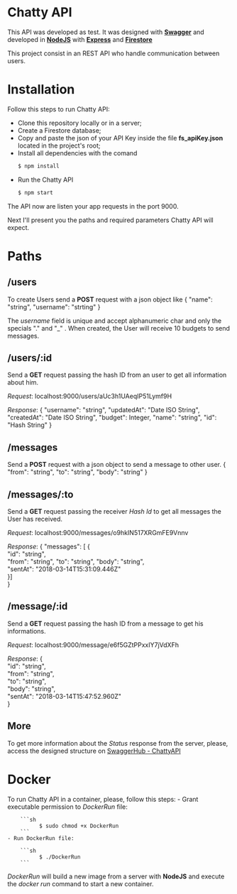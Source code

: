# Chatty API

This API was developed as test.
It was designed with **[Swagger](https://swagger.io/)** and developed in **[NodeJS](https://nodejs.org/en/)** with **[Express](http://expressjs.com)** and **[Firestore](https://firebase.google.com/docs/firestore/?hl=en)** 

This project consist in an REST API who handle communication between users.


# Installation
Follow this steps to run Chatty API:

 - Clone this repository locally or in a server;
 - Create a Firestore database;
 - Copy and paste the json of your API Key inside the file  **fs_apiKey.json** located in the project's root;
 - Install all dependencies with the comand
	 ```sh
	 $ npm install
	 ```
- Run the Chatty API 
	```sh
	$ npm start
	```
The API now are listen your app requests in the port 9000.

Next I'll present you the paths and required parameters Chatty API will expect.

# Paths

 ## /users
To create Users send a **POST** request with a json object like
{
	"name": "string",
	"username": "strting"
}

The *username* field is unique and accept alphanumeric char and only the specials "." and "_" .
When created, the User will receive 10 budgets to send messages.

## /users/:id
Send a **GET** request passing the hash ID from an user to get all information about him.

*Request*: localhost:9000/users/aUc3h1UAeqIP51Lymf9H

*Response*: {
					    "username": "string",
					    "updatedAt": "Date ISO String",
					    "createdAt": "Date ISO String",
					    "budget": Integer,
					    "name": "string",
					    "id": "Hash String"
					}

## /messages

Send a **POST** request with a json object to send a message to other user.
{
	"from":  "string",
	"to":  "string",
	"body":  "string"
}

## /messages/:to

Send a **GET** request passing the receiver *Hash Id* to get all messages the User has received.

*Request*: localhost:9000/messages/o9hkIN517XRGmFE9Vnnv

*Response*: {  "messages":  [  {  
"id":  "string",  
"from":  "string", 
"to":  "string", 
"body":  "string",  
"sentAt":  "2018-03-14T15:31:09.446Z"  
}]  
}

## /message/:id

Send a **GET** request passing the hash ID from a message to get his informations.

*Request*: localhost:9000/message/e6f5GZtPPxxIY7jVdXFh

*Response*: {  
"id":  "string",  
"from":  "string",  
"to":  "string",  
"body":  "string",  
"sentAt":  "2018-03-14T15:47:52.960Z"  
}

## More
To get more information about the *Status* response from the server, please, access the designed structure on [SwaggerHub - ChattyAPI](https://app.swaggerhub.com/apis/p47/Chatty/1.0.0)


# Docker

To run Chatty API in a container, please, follow this steps:
    - Grant executable permission to *DockerRun* file:
    
        ```sh
              $ sudo chmod +x DockerRun
        ```
    - Run DockerRun file:
    
        ```sh
              $ ./DockerRun
        ```
	
*DockerRun* will build a new image from a server with **NodeJS** and execute the *docker run* command to start a new container.
